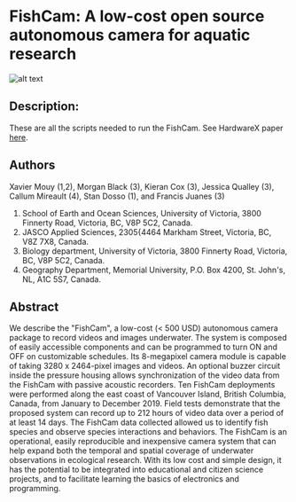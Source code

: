 # FishCam: A low-cost open source autonomous camera for aquatic research


![alt text](https://ars.els-cdn.com/content/image/1-s2.0-S2468067220300195-ga1.jpg "Graphical abstract")

## Description:
These are all the scripts needed to run the FishCam. See HardwareX paper [here](https://www.sciencedirect.com/science/article/pii/S2468067220300195).

## Authors
Xavier Mouy (1,2), Morgan Black (3), Kieran Cox (3), Jessica Qualley (3), Callum Mireault (4), Stan Dosso (1), and Francis Juanes (3)

1. School of Earth and Ocean Sciences, University of Victoria, 3800 Finnerty Road, Victoria, BC, V8P 5C2, Canada.
2. JASCO Applied Sciences, 2305{4464 Markham Street, Victoria, BC, V8Z 7X8, Canada.
3. Biology department, University of Victoria, 3800 Finnerty Road, Victoria, BC, V8P 5C2, Canada.
4. Geography Department, Memorial University, P.O. Box 4200, St. John's, NL, A1C 5S7, Canada.

## Abstract
We describe the "FishCam", a low-cost (< 500 USD) autonomous camera package to record videos and images underwater. The system is composed of easily accessible components and can be programmed to turn ON and OFF on customizable schedules. Its 8-megapixel camera module is capable of taking 3280 x 2464-pixel images and videos. An optional buzzer circuit inside the pressure housing allows synchronization of the video data from the FishCam with passive acoustic recorders. Ten FishCam deployments were performed along the east coast of Vancouver Island, British Columbia, Canada, from January to December 2019. Field tests demonstrate that the proposed system can record up to 212 hours of video data over a period of at least 14 days. The FishCam data collected allowed us to identify fish species and observe species interactions and behaviors. The FishCam is an operational, easily reproducible and inexpensive camera system that can help expand both the temporal and spatial coverage of underwater observations in ecological research. With its low cost and simple design, it has the potential to be integrated into educational and citizen science projects, and to facilitate learning the basics of electronics and programming.

